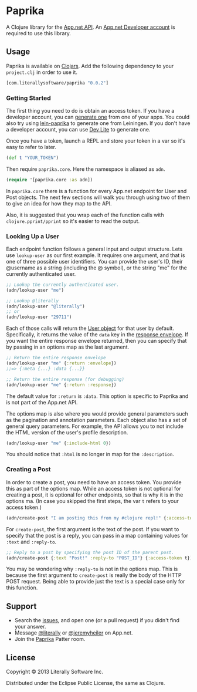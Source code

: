 # Paprika

A Clojure library for the [App.net API](http://developers.app.net). An [App.net Developer account](https://join.app.net/signup?plan=developer) is required to use this library.

## Usage

Paprika is available on [Clojars](https://clojars.org/com.literallysoftware/paprika). Add the following dependency to your `project.clj` in order to use it.

```clojure
[com.literallysoftware/paprika "0.0.2"]
```

### Getting Started

The first thing you need to do is obtain an access token. If you have a developer account, you can [generate one](https://account.app.net/developer/apps/) from one of your apps. You could also try using [lein-paprika](https://github.com/literally/lein-paprika) to generate one from Leiningen. If you don't have a developer account, you can use [Dev Lite](http://dev-lite.jonathonduerig.com/) to generate one.

Once you have a token, launch a REPL and store your token in a var so it's easy to refer to later.

```clojure
(def t "YOUR_TOKEN")
```

Then require `paprika.core`. Here the namespace is aliased as `adn`.

```clojure
(require '[paprika.core :as adn])
```

In `paprika.core` there is a function for every App.net endpoint for User and Post objects. The next few sections will walk you through using two of them to give an idea for how they map to the API.

Also, it is suggested that you wrap each of the function calls with `clojure.pprint/pprint` so it's easier to read the output.

### Looking Up a User

Each endpoint function follows a general input and output structure. Lets use `lookup-user` as our first example. It requires one argument, and that is one of three possible user identifiers. You can provide the user's ID, their @username as a string (including the @ symbol), or the string "me" for the currently authenticated user.

```clojure
;; Lookup the currently authenticated user.
(adn/lookup-user "me")

;; Lookup @literally
(adn/lookup-user "@literally")
;; or
(adn/lookup-user "29711")
```

Each of those calls will return the [User object](http://developers.app.net/docs/resources/user/) for that user by default. Specifically, it returns the value of the `data` key in the [response envelope](http://developers.app.net/docs/basics/responses/#response-envelope). If you want the entire response envelope returned, then you can specify that by passing in an options map as the last argument.

```clojure
;; Return the entire response envelope
(adn/lookup-user "me" {:return :envelope})
;;=> {:meta {...} :data {...}}

;; Return the entire response (for debugging)
(adn/lookup-user "me" {:return :response})
```

The default value for `:return` is `:data`. This option is specific to Paprika and is not part of the App.net API.

The options map is also where you would provide general parameters such as the pagination and annotation parameters. Each object also has a set of general query parameters. For example, the API allows you to not include the HTML version of the user's profile description.

```clojure
(adn/lookup-user "me" {:include-html 0})
```

You should notice that `:html` is no longer in map for the `:description`.

### Creating a Post

In order to create a post, you need to have an access token. You provide this as part of the options map. While an access token is not optional for creating a post, it is optional for other endpoints, so that is why it is in the options ma. (In case you skipped the first steps, the var `t` refers to your access token.)

```clojure
(adn/create-post "I am posting this from my #clojure repl!" {:access-token t})
```

For `create-post`, the first argument is the text of the post. If you want to specify that the post is a reply, you can pass in a map containing values for `:text` and `:reply-to`.

```clojure
;; Reply to a post by specifying the post ID of the parent post.
(adn/create-post {:text "Post!" :reply-to "POST_ID"} {:access-token t})
```

You may be wondering why `:reply-to` is not in the options map. This is because the first argument to `create-post` is really the body of the HTTP POST request. Being able to provide just the text is a special case only for this function.

## Support

* Search the [issues](/issues), and open one (or a pull request) if you didn't find your answer.
* Message [@literally](https://app.net/literally) or [@jeremyheiler](https://app.net/jeremyheiler) on App.net.
* Join the [Paprika](http://patter-app.net/room.html?channel=17641) Patter room.

## License

Copyright © 2013 Literally Software Inc.

Distributed under the Eclipse Public License, the same as Clojure.
